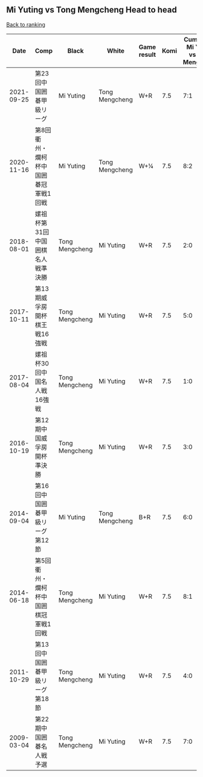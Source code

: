 ## Mi Yuting vs Tong Mengcheng Head to head

[Back to ranking](../../index.md)




| **Date** | **Comp** | **Black** | **White** | **Game result** | **Komi** | **Cumulative Mi Yuting vs Tong Mengcheng** | **Mi Yuting streak** | **Tong Mengcheng streak** | 
| --- | --- | --- | --- | --- | --- | --- | --- | --- |
| 2021-09-25 | 第23回中国囲碁甲級リーグ | Mi Yuting | Tong Mengcheng | W+R | 7.5 | 7:1 | 0 | 1 | 
| 2020-11-16 | 第8回衢州・爛柯杯中国囲碁冠軍戦1回戦 | Mi Yuting | Tong Mengcheng | W+¼ | 7.5 | 8:2 | 0 | 1 | 
| 2018-08-01 | 嫘祖杯第31回中国囲棋名人戦準決勝 | Tong Mengcheng | Mi Yuting | W+R | 7.5 | 2:0 | 2 | 0 | 
| 2017-10-11 | 第13期威孚房開杯棋王戦16強戦 | Tong Mengcheng | Mi Yuting | W+R | 7.5 | 5:0 | 5 | 0 | 
| 2017-08-04 | 嫘祖杯30回中国名人戦16強戦 | Tong Mengcheng | Mi Yuting | W+R | 7.5 | 1:0 | 1 | 0 | 
| 2016-10-19 | 第12期中国威孚房開杯準決勝 | Tong Mengcheng | Mi Yuting | W+R | 7.5 | 3:0 | 3 | 0 | 
| 2014-09-04 | 第16回中国囲碁甲級リーグ第12節 | Mi Yuting | Tong Mengcheng | B+R | 7.5 | 6:0 | 6 | 0 | 
| 2014-06-18 | 第5回衢州・爛柯杯中国囲棋冠軍戦1回戦 | Tong Mengcheng | Mi Yuting | W+R | 7.5 | 8:1 | 1 | 0 | 
| 2011-10-29 | 第13回中国囲碁甲級リーグ第18節 | Tong Mengcheng | Mi Yuting | W+R | 7.5 | 4:0 | 4 | 0 | 
| 2009-03-04 | 第22期中国囲碁名人戦予選 | Tong Mengcheng | Mi Yuting | W+R | 7.5 | 7:0 | 7 | 0 |




